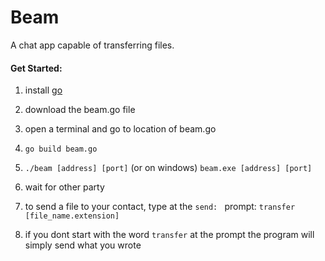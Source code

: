 # Beam
A chat app capable of transferring files.


#### Get Started:

1. install [go](https://golang.org/doc/install)

2. download the beam.go file
3. open a terminal and go to location of beam.go

4. `go build beam.go`

5. `./beam [address] [port]` (or on windows) `beam.exe [address] [port]`

6. wait for other party

7. to send a file to your contact, type at the `send: ` prompt: `transfer [file_name.extension]`

8. if you dont start with the word `transfer` at the prompt the program will simply send what you wrote
